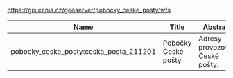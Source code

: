 https://gis.cenia.cz/geoserver/pobocky_ceske_posty/wfs

|Name|Title|Abstract|
|--|--|--|
|pobocky_ceske_posty:ceska_posta_211201|Pobočky České pošty|Adresy provozoven České pošty.|

